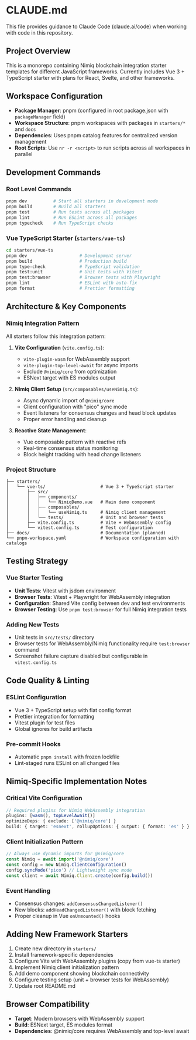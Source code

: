 # CLAUDE.md

This file provides guidance to Claude Code (claude.ai/code) when working with code in this repository.

## Project Overview

This is a monorepo containing Nimiq blockchain integration starter templates for different JavaScript frameworks. Currently includes Vue 3 + TypeScript starter with plans for React, Svelte, and other frameworks.

## Workspace Configuration

- **Package Manager**: pnpm (configured in root package.json with `packageManager` field)
- **Workspace Structure**: pnpm workspaces with packages in `starters/*` and `docs`
- **Dependencies**: Uses pnpm catalog features for centralized version management
- **Root Scripts**: Use `nr -r <script>` to run scripts across all workspaces in parallel

## Development Commands

### Root Level Commands
```bash
pnpm dev          # Start all starters in development mode
pnpm build        # Build all starters
pnpm test         # Run tests across all packages
pnpm lint         # Run ESLint across all packages
pnpm typecheck    # Run TypeScript checks
```

### Vue TypeScript Starter (`starters/vue-ts`)
```bash
cd starters/vue-ts
pnpm dev                    # Development server
pnpm build                  # Production build
pnpm type-check             # TypeScript validation
pnpm test:unit              # Unit tests with Vitest
pnpm test:browser           # Browser tests with Playwright
pnpm lint                   # ESLint with auto-fix
pnpm format                 # Prettier formatting
```

## Architecture & Key Components

### Nimiq Integration Pattern

All starters follow this integration pattern:

1. **Vite Configuration** (`vite.config.ts`):
   - `vite-plugin-wasm` for WebAssembly support
   - `vite-plugin-top-level-await` for async imports
   - Exclude `@nimiq/core` from optimization
   - ESNext target with ES modules output

2. **Nimiq Client Setup** (`src/composables/useNimiq.ts`):
   - Async dynamic import of `@nimiq/core`
   - Client configuration with "pico" sync mode
   - Event listeners for consensus changes and head block updates
   - Proper error handling and cleanup

3. **Reactive State Management**:
   - Vue composable pattern with reactive refs
   - Real-time consensus status monitoring
   - Block height tracking with head change listeners

### Project Structure

```
├── starters/
│   └── vue-ts/                     # Vue 3 + TypeScript starter
│       ├── src/
│       │   ├── components/
│       │   │   └── NimiqDemo.vue   # Main demo component
│       │   ├── composables/
│       │   │   └── useNimiq.ts     # Nimiq client management
│       │   └── tests/              # Unit and browser tests
│       ├── vite.config.ts          # Vite + WebAssembly config
│       └── vitest.config.ts        # Test configuration
├── docs/                           # Documentation (planned)
└── pnpm-workspace.yaml             # Workspace configuration with catalogs
```

## Testing Strategy

### Vue Starter Testing
- **Unit Tests**: Vitest with jsdom environment
- **Browser Tests**: Vitest + Playwright for WebAssembly integration
- **Configuration**: Shared Vite config between dev and test environments
- **Browser Testing**: Use `pnpm test:browser` for full Nimiq integration tests

### Adding New Tests
- Unit tests in `src/tests/` directory
- Browser tests for WebAssembly/Nimiq functionality require `test:browser` command
- Screenshot failure capture disabled but configurable in `vitest.config.ts`

## Code Quality & Linting

### ESLint Configuration
- Vue 3 + TypeScript setup with flat config format
- Prettier integration for formatting
- Vitest plugin for test files
- Global ignores for build artifacts

### Pre-commit Hooks
- Automatic `pnpm install` with frozen lockfile
- Lint-staged runs ESLint on all changed files

## Nimiq-Specific Implementation Notes

### Critical Vite Configuration
```typescript
// Required plugins for Nimiq WebAssembly integration
plugins: [wasm(), topLevelAwait()]
optimizeDeps: { exclude: ['@nimiq/core'] }
build: { target: 'esnext', rollupOptions: { output: { format: 'es' } } }
```

### Client Initialization Pattern
```typescript
// Always use dynamic imports for @nimiq/core
const Nimiq = await import('@nimiq/core')
const config = new Nimiq.ClientConfiguration()
config.syncMode('pico') // Lightweight sync mode
const client = await Nimiq.Client.create(config.build())
```

### Event Handling
- Consensus changes: `addConsensusChangedListener()`
- New blocks: `addHeadChangedListener()` with block fetching
- Proper cleanup in Vue `onUnmounted()` hooks

## Adding New Framework Starters

1. Create new directory in `starters/`
2. Install framework-specific dependencies
3. Configure Vite with WebAssembly plugins (copy from vue-ts starter)
4. Implement Nimiq client initialization pattern
5. Add demo component showing blockchain connectivity
6. Configure testing setup (unit + browser tests for WebAssembly)
7. Update root README.md

## Browser Compatibility

- **Target**: Modern browsers with WebAssembly support
- **Build**: ESNext target, ES modules format
- **Dependencies**: @nimiq/core requires WebAssembly and top-level await
